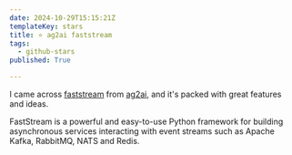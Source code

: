 ```yaml
---
date: 2024-10-29T15:15:21Z
templateKey: stars
title: ⭐ ag2ai faststream
tags:
  - github-stars
published: True

---
```


I came across [faststream](https://github.com/ag2ai/faststream) from [ag2ai](https://github.com/ag2ai), and it's packed with great features and ideas.

FastStream is a powerful and easy-to-use Python framework for building asynchronous services interacting with event streams such as Apache Kafka, RabbitMQ, NATS and Redis.
